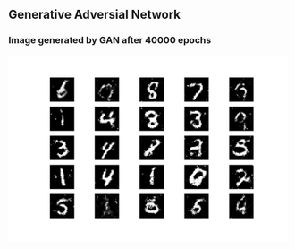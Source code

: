 ## Generative Adversial Network

### Image generated by GAN after 40000 epochs
<img width="500" src="https://raw.githubusercontent.com/amarlearning/generative-adversarial-networks/master/gan%20images/40000.png">
